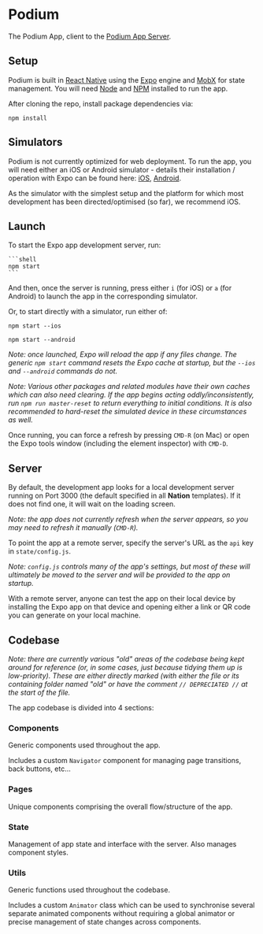# Podium

The Podium App, client to the [Podium App Server](https://github.com/carter-andrewj/podium-admin-server "Server Repo").


## Setup

Podium is built in [React Native](https://facebook.github.io/react-native/ "React Native") using the [Expo](https://expo.io/ "Expo") engine and [MobX](https://mobx.js.org/README.html "MobX") for state management. You will need [Node](https://nodejs.org/en/ "Node.js") and [NPM](https://www.npmjs.com/ "Node Package Manager") installed to run the app.

After cloning the repo, install package dependencies via:

   ```shell
   npm install
   ```


## Simulators

Podium is not currently optimized for web deployment. To run the app, you will need either an iOS or Android simulator - details their installation / operation with Expo can be found here: [iOS](https://docs.expo.io/versions/v36.0.0/workflow/ios-simulator/#__next "iOS Simulator"), [Android](https://docs.expo.io/versions/v36.0.0/workflow/android-studio-emulator/ "Android Emulator").

As the simulator with the simplest setup and the platform for which most development has been directed/optimised (so far), we recommend iOS.


## Launch

To start the Expo app development server, run:

	```shell
	npm start
	```

And then, once the server is running, press either `i` (for iOS) or `a` (for Android) to launch the app in the corresponding simulator.

Or, to start directly with a simulator, run either of:

   ```shell
   npm start --ios
   ```

   ```shell
   npm start --android
   ```

*Note: once launched, Expo will reload the app if any files change. The generic `npm start` command resets the Expo cache at startup, but the `--ios` and `--android` commands do not.*

*Note: Various other packages and related modules have their own caches which can also need clearing. If the app begins acting oddly/inconsistently, run `npm run master-reset` to return everything to initial conditions. It is also recommended to hard-reset the simulated device in these circumstances as well.*

Once running, you can force a refresh by pressing `CMD-R` (on Mac) or open the Expo tools window (including the element inspector) with `CMD-D`.


## Server

By default, the development app looks for a local development server running on Port 3000 (the default specified in all **Nation** templates). If it does not find one, it will wait on the loading screen.

*Note: the app does not currently refresh when the server appears, so you may need to refresh it manually (`CMD-R`).*

To point the app at a remote server, specify the server's URL as the `api` key in `state/config.js`.

*Note: `config.js` controls many of the app's settings, but most of these will ultimately be moved to the server and will be provided to the app on startup.*

With a remote server, anyone can test the app on their local device by installing the Expo app on that device and opening either a link or QR code you can generate on your local machine.



## Codebase

*Note: there are currently various "old" areas of the codebase being kept around for reference (or, in some cases, just because tidying them up is low-priority). These are either directly marked (with either the file or its containing folder named "old" or have the comment `// DEPRECIATED //` at the start of the file.*

The app codebase is divided into 4 sections:

### Components

Generic components used throughout the app.

Includes a custom `Navigator` component for managing page transitions, back buttons, etc...

### Pages

Unique components comprising the overall flow/structure of the app.

### State

Management of app state and interface with the server. Also manages component styles.

### Utils

Generic functions used throughout the codebase.

Includes a custom `Animator` class which can be used to synchronise several separate animated components without requiring a global animator or precise management of state changes across components.